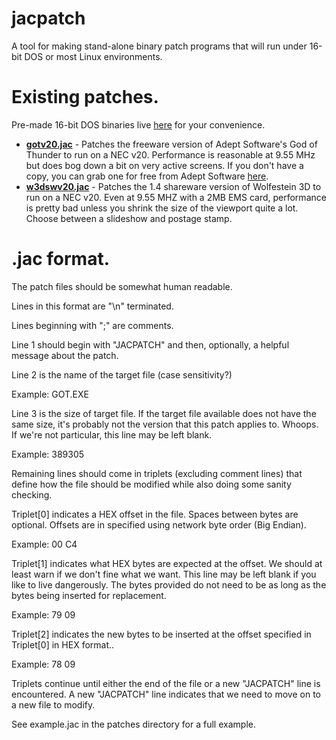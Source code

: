 # jacpatch
A tool for making stand-alone binary patch programs that will run under 16-bit DOS or most Linux environments.

# Existing patches.
Pre-made 16-bit DOS binaries live [here](https://github.com/jcross/jacpatch/releases/tag/DOSBinaries/) for your convenience.

* [**gotv20.jac**](https://github.com/jcross/jacpatch/blob/master/patches/gotv20.jac) - Patches the freeware version of Adept Software's God of Thunder to run on a NEC v20. Performance is reasonable at 9.55 MHz but does bog down a bit on very active screens. If you don't have a copy, you can grab one for free from Adept Software [here](https://www.adeptsoftware.com/got/).
* [**w3dswv20.jac**](https://github.com/jcross/jacpatch/blob/master/patches/w3dswv20.jac) - Patches the 1.4 shareware version of Wolfestein 3D to run on a NEC v20. Even at 9.55 MHZ with a 2MB EMS card, performance is pretty bad unless you shrink the size of the viewport quite a lot. Choose between a slideshow and postage stamp.

# .jac format.
The patch files should be somewhat human readable.

Lines in this format are "\n" terminated.

Lines beginning with ";" are comments.

Line 1 should begin with "JACPATCH" and then, optionally, a helpful message about the patch.

Line 2 is the name of the target file (case sensitivity?)

Example: GOT.EXE

Line 3 is the size of target file. If the target file available does not have the same size, it's probably not the version that this patch applies to. Whoops. If we're not particular, this line may be left blank.

Example: 389305

Remaining lines should come in triplets (excluding comment lines) that define how the file should be modified while also doing some sanity checking.

Triplet[0] indicates a HEX offset in the file. Spaces between bytes are optional. Offsets are in specified using network byte order (Big Endian).

Example:
00 C4

Triplet[1] indicates what HEX bytes are expected at the offset. We should at least warn if we don't fine what we want. This line may be left blank if you like to live dangerously. The bytes provided do not need to be as long as the bytes being inserted for replacement.

Example:
79 09


Triplet[2] indicates the new bytes to be inserted at the offset specified in Triplet[0] in HEX format..

Example:
78 09

Triplets continue until either the end of the file or a new "JACPATCH" line is encountered. A new "JACPATCH" line indicates that we need to move on to a new file to modify.

See example.jac in the patches directory for a full example.

